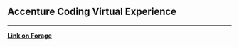 ## Accenture Coding Virtual Experience

<hr>

[**Link on Forage**](https://www.theforage.com/virtual-internships/prototype/XvvYRvb2YpfkyA52H/Coding-Virtual-Experience)

